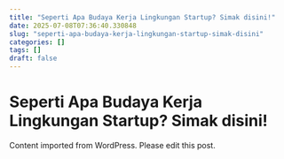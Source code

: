```yaml
---
title: "Seperti Apa Budaya Kerja Lingkungan Startup? Simak disini!"
date: 2025-07-08T07:36:40.330848
slug: "seperti-apa-budaya-kerja-lingkungan-startup-simak-disini"
categories: []
tags: []
draft: false
---
```


# Seperti Apa Budaya Kerja Lingkungan Startup? Simak disini!

Content imported from WordPress. Please edit this post.

